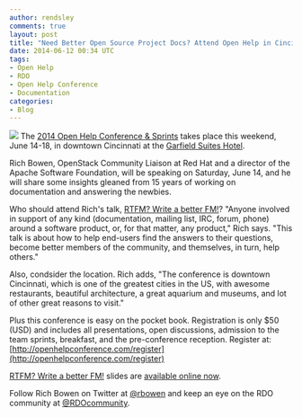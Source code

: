 ```yaml
---
author: rendsley
comments: true
layout: post
title: "Need Better Open Source Project Docs? Attend Open Help in Cincinnati, June 14-18"
date: 2014-06-12 00:34 UTC
tags:
- Open Help
- RDO
- Open Help Conference
- Documentation
categories:
- Blog
---
```

<img src="http://community.redhat.com/images/blog/openhelp.png"> The [2014 Open Help Conference & Sprints](http://openhelpconference.com/) takes place this weekend, June 14-18, in downtown Cincinnati at the [Garfield Suites Hotel](http://www.garfieldsuiteshotel.com/). 

Rich Bowen, OpenStack Community Liaison at Red Hat and a director of the Apache Software Foundation, will be speaking on Saturday, June 14, and he will share some insights gleaned from 15 years of working on documentation and answering the newbies.

Who should attend Rich's talk, [RTFM? Write a better FM!](http://openhelpconference.com/2014/sessions#rich_bowen)? "Anyone involved in support of any kind (documentation, mailing list, IRC, forum, phone) around a software product, or, for that matter, any product," Rich says. "This talk is about how to help end-users find the answers to their questions, become better members of the community, and themselves, in turn, help others."
 
Also, condsider the location. Rich adds, "The conference is downtown Cincinnati, which is one of the greatest cities in the US, with awesome restaurants, beautiful architecture, a great aquarium and museums, and lot of other great reasons to visit." 

Plus this conference is easy on the pocket book. Registration is only $50 (USD) and includes all presentations, open discussions, admission to the team sprints, breakfast, and the pre-conference reception. Register at: [http://openhelpconference.com/register](http://openhelpconference.com/register)

[RTFM? Write a better FM!](http://openhelpconference.com/2014/sessions#rich_bowen) slides are [available online now](http://boxofclue.com/presentations/betterfm/).

Follow Rich Bowen on Twitter at [@rbowen](https://twitter.com/rbowen) and keep an eye on the RDO community at [@RDOcommunity](https://twitter.com/RDOcommunity).
